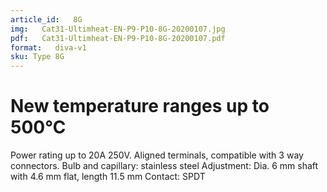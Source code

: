 ```yaml
---
article_id:   8G 
img:   Cat31-Ultimheat-EN-P9-P10-8G-20200107.jpg
pdf:   Cat31-Ultimheat-EN-P9-P10-8G-20200107.pdf
format:   diva-v1
sku: Type 8G
---
```


# New temperature ranges up to 500℃
Power rating up to 20A 250V.
Aligned terminals, compatible with 3 way connectors.
Bulb and capillary: stainless steel
Adjustment: Dia. 6 mm shaft with 4.6 mm flat, length 11.5 mm
Contact: SPDT
